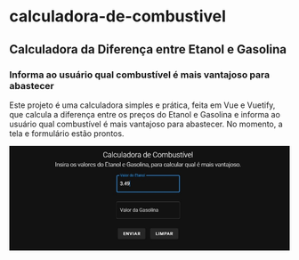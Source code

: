 # calculadora-de-combustivel
## Calculadora da Diferença entre Etanol e Gasolina
### Informa ao usuário qual combustível é mais vantajoso para abastecer

Este projeto é uma calculadora simples e prática, feita em Vue e Vuetify, que calcula a diferença entre os preços do Etanol e Gasolina e informa ao usuário qual combustível é mais vantajoso para abastecer.
No momento, a tela e formulário estão prontos.

![screenshot da tela da calculadora](https://github.com/LiRezende/calculadora-de-combustivel/blob/main/calculadora-de-combustivel.jpg)

